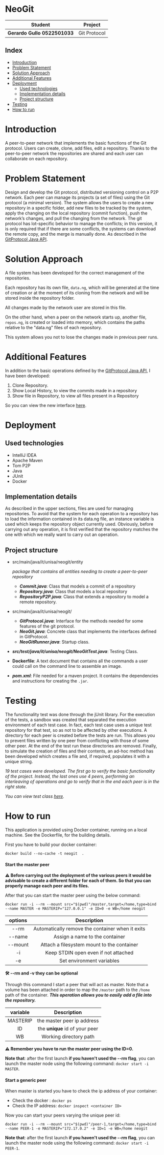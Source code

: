 # NeoGit 

|Student|Project|
|:---:|:---:|
|**Gerardo Gullo 0522501033** | Git Protocol|

## Index
<!--ts-->
* [Introduction](#Introduction)
* [Problem Statement](#Problem-Statement)
* [Solution Approach](#Solution-Approach)
* [Additional Features](#Additional-Features)
* [Deployment](#Deployment)
  * [Used technologies](#Used-technologies)
  * [Implementation details](#Implementation-details)
  * [Project structure](#Project-structure)
* [Testing](#Testing)
* [How to run](#How-to-run)

<!--te-->

Introduction
============
A peer-to-peer network that implements the basic functions of the Git protocol. Users can create, clone, add files, edit a repository.
Thanks to the peer-to-peer network the repositories are shared and each user can collaborate on each repository.

Problem Statement
================
Design and develop the Git protocol, distributed versioning control on a P2P network.
Each peer can manage its projects (a set of files) using the Git protocol (a minimal version). 
The system allows the users to create a new repository in a specific folder, add new files to be tracked by the system, 
apply the changing on the local repository (commit function), push the network’s changes, and pull the changing from the network.
The git protocol has lot-specific behavior to manage the conflicts; in this version, it is only required that if there are some conflicts,
the systems can download the remote copy, and the merge is manually done. 
As described in the [GitProtocol Java API](https://github.com/spagnuolocarmine/distributedsystems-unisa/blob/master/homework/GitProtocol.java).

Solution Approach
=================
A file system has been developed for the correct management of the repositories.

Each repository has its own file, `data.ng`, which will be generated at the time of creation or at the moment of its cloning from the network and will be stored inside the
repository folder.

All changes made by the network user are stored in this file.

On the other hand, when a peer on the network starts up, another file, `repos.ng`, is created or loaded into memory, which contains the paths relative to the "data.ng" files of each repository.

This system allows you not to lose the changes made in previous peer runs.

Additional Features
=============
In addition to the basic operations defined by the [GitProtocol Java API](https://github.com/spagnuolocarmine/distributedsystems-unisa/blob/master/homework/GitProtocol.java), I have been developed:

1. Clone Repository.
2. Show Local History, to view the commits made in a repository
3. Show file in Repository, to view all files present in a Repository

So you can view the new interface [here](./src/main/java/it/unisa/neogit/GitProtocol.java).

Deployment
========

Used technologies
-----------

- IntelliJ IDEA
- Apache Maven
- Tom P2P
- Java
- JUnit
- Docker

Implementation details
--------------------
As described in the upper sections, files are used for managing repositories. To avoid that the system for each operation to a repository has to load the information contained in its data.ng file, an instance variable is used which keeps the repository object currently used. Obviously, before carrying out any operation, it is first verified that the repository matches the one with which we really want to carry out an operation.

Project structure
---------------

- src/main/java/it/unisa/neogit/entity
  
  *package that contains all entities needing to create a peer-to-peer repository*

  - _**Commit.java**_: Class that models a commit of a repository
  - _**Repository.java**_: Class that models a local repository
  - _**RepositoryP2P.java**_: Class that extends a repository to model a remote repository.
- src/main/java/it/unisa/neogit/
  - _**GitProtocol.java**_: Interface for the methods needed for some features of the git protocol.
  - _**NeoGit.java**_: Concrete class that implements the interfaces defined in GitProtocol.
  - _**NeoGitRunner.java**_: Startup class.
- _**src/test/java/it/unisa/neogit/NeoGitTest.java**_: Testing Class.

- **Dockerfile**: A text document that contains all the commands a user could call on the command line to assemble an image.
- _**pom.xml**_: File needed for a maven project. It contains the dependencies and instructions for creating the `.jar`.

Testing
======
The functionality test was done through the jUnit library. For the execution of the tests, a sandbox was created that separated the execution environment of each test case.
In fact, each test case uses a unique test repository for that test, so as not to be affected by other executions. A directory for each peer is created before the tests are run. This allows you to prevent files written by one peer from conflicting with those of some other peer. At the end of the test run these directories are removed.
Finally, to simulate the creation of files and their contents, an ad-hoc method has been developed which creates a file and, if required, populates it with a unique string.

*19 test cases were developed. 
The first go to verify the basic functionality of the project. Instead, the last ones use 4 peers, performing an interleaving of operations and go to verify that in the end each peer is in the right state.*

*You can view test class [here](./src/test/java/it/unisa/neogit/NeoGitTest.java).*


How to run
======

This application is provided using Docker container, running on a local machine. See the Dockerfile, for the building details.

First you have to build your docker container:

```docker build --no-cache -t neogit  .```

#### Start the master peer

**⚠️  Before carrying out the deployment of the various peers it would be advisable to create a different folder for each of them. So that you can properly manage each peer and its files.**

After that you can start the master peer using the below command:

```docker run -i --rm --mount src="$(pwd)"/master,target=/home,type=bind --name MASTER -e MASTERIP="127.0.0.1" -e ID=0 -e WB=/home neogit```

|options|Description|
|:---:|:---:|
|--rm|Automatically remove the container when it exits
|--name|Assign a name to the container
|--mount|Attach a filesystem mount to the container
|-i|Keep STDIN open even if not attached
|-e|Set environment variables

**🛠️ --rm and -v they can be optional**

Through this command I start a peer that will act as master. Note that a volume has been attached in order to map the `/master` path to the `/home` path of the container.
_**This operation allows you to easily add a file into the repository.**_

|variable|Description|
|:---:|:---:|
|MASTERIP|the master peer ip address
|ID|the **unique** id of your peer
|WB|Working directory path


**⚠️ Remember you have to run the master peer using the ID=0.**

**Note that**: after the first launch **if you haven't used the --rm flag**, you can launch the master node using the following command:
```docker start -i MASTER```.

#### Start a generic peer

When master is started you have to check the ip address of your container:

- Check the docker <container ID>: ```docker ps```
- Check the IP address: ```docker inspect <container ID>```

Now you can start your peers varying the unique peer id:

```docker run -i --rm --mount src="$(pwd)"/peer-1,target=/home,type=bind --name PEER-1 -e MASTERIP="172.17.0.2" -e ID=1 -e WB=/home neogit```

**Note that**: after the first launch **if you haven't used the --rm flag**, you can launch the master node using the following command:
```docker start -i PEER-1```.